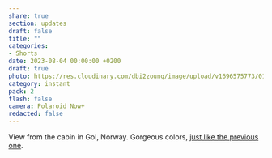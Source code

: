 ```yaml
---
share: true
section: updates
draft: false
title: ""
categories:
- Shorts
date: 2023-08-04 00:00:00 +0200
draft: true
photo: https://res.cloudinary.com/dbi2zounq/image/upload/v1696575773/014_afrdc5.jpg
category: instant
pack: 2
flash: false
camera: Polaroid Now+
redacted: false
---
```


View from the cabin in Gol, Norway. Gorgeous colors, [just like the previous one](/2023-08-04-00-00-00).
